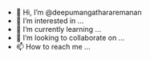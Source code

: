 - 👋 Hi, I’m @deepumangathararemanan
- 👀 I’m interested in ...
- 🌱 I’m currently learning ...
- 💞️ I’m looking to collaborate on ...
- 📫 How to reach me ...

<!---
deepumangathararemanan/deepumangathararemanan is a ✨ special ✨ repository because its `README.md` (this file) appears on your GitHub profile.
You can click the Preview link to take a look at your changes.
--->
